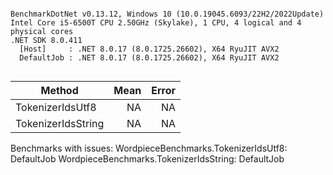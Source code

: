 ```

BenchmarkDotNet v0.13.12, Windows 10 (10.0.19045.6093/22H2/2022Update)
Intel Core i5-6500T CPU 2.50GHz (Skylake), 1 CPU, 4 logical and 4 physical cores
.NET SDK 8.0.411
  [Host]     : .NET 8.0.17 (8.0.1725.26602), X64 RyuJIT AVX2
  DefaultJob : .NET 8.0.17 (8.0.1725.26602), X64 RyuJIT AVX2


```
| Method             | Mean | Error |
|------------------- |-----:|------:|
| TokenizerIdsUtf8   |   NA |    NA |
| TokenizerIdsString |   NA |    NA |

Benchmarks with issues:
  WordpieceBenchmarks.TokenizerIdsUtf8: DefaultJob
  WordpieceBenchmarks.TokenizerIdsString: DefaultJob
